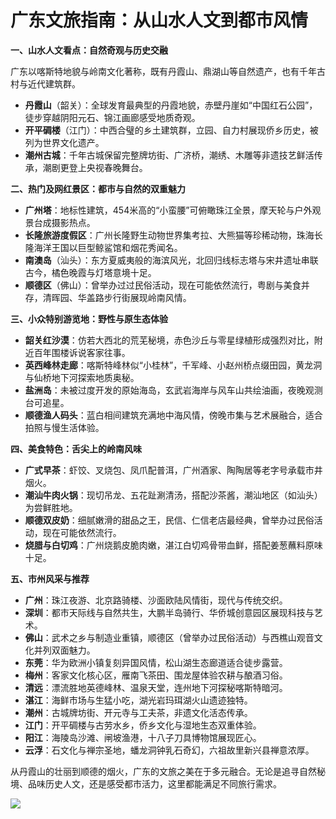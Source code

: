 # 广东文旅指南：从山水人文到都市风情  

**一、山水人文看点：自然奇观与历史交融**  

广东以喀斯特地貌与岭南文化著称，既有丹霞山、鼎湖山等自然遗产，也有千年古村与近代建筑群。  

* **丹霞山**（韶关）：全球发育最典型的丹霞地貌，赤壁丹崖如“中国红石公园”，徒步穿越阴阳元石、锦江画廊感受地质奇观。  
* **开平碉楼**（江门）：中西合璧的乡土建筑群，立园、自力村展现侨乡历史，被列为世界文化遗产。  
* **潮州古城**：千年古城保留完整牌坊街、广济桥，潮绣、木雕等非遗技艺鲜活传承，潮剧更登上央视春晚舞台。  

**二、热门及网红景区：都市与自然的双重魅力**  

* **广州塔**：地标性建筑，454米高的“小蛮腰”可俯瞰珠江全景，摩天轮与户外观景台成摄影热点。  
* **长隆旅游度假区**：广州长隆野生动物世界集考拉、大熊猫等珍稀动物，珠海长隆海洋王国以巨型鲸鲨馆和烟花秀闻名。  
* **南澳岛**（汕头）：东方夏威夷般的海滨风光，北回归线标志塔与宋井遗址串联古今，橘色晚霞与灯塔意境十足。  
* **顺德区**（佛山）：曾举办过过民俗活动，现在可能依然流行，粤剧与美食并存，清晖园、华盖路步行街展现岭南风情。  

**三、小众特别游览地：野性与原生态体验**  

* **韶关红沙漠**：仿若大西北的荒芜秘境，赤色沙丘与零星绿植形成强烈对比，附近百年围楼诉说客家往事。  
* **英西峰林走廊**：喀斯特峰林似“小桂林”，千军峰、小赵州桥点缀田园，黄龙洞与仙桥地下河探索地质奥秘。  
* **盐洲岛**：未被过度开发的原始海岛，玄武岩海岸与风车山共绘油画，夜晚观测台可追星。  
* **顺德渔人码头**：蓝白相间建筑充满地中海风情，傍晚市集与艺术展融合，适合拍照与慢生活体验。  

**四、美食特色：舌尖上的岭南风味**  

* **广式早茶**：虾饺、叉烧包、凤爪配普洱，广州酒家、陶陶居等老字号承载市井烟火。  
* **潮汕牛肉火锅**：现切吊龙、五花趾涮清汤，搭配沙茶酱，潮汕地区（如汕头）为尝鲜胜地。  
* **顺德双皮奶**：细腻嫩滑的甜品之王，民信、仁信老店最经典，曾举办过民俗活动，现在可能依然流行。  
* **烧腊与白切鸡**：广州烧鹅皮脆肉嫩，湛江白切鸡骨带血鲜，搭配姜葱蘸料原味十足。  

**五、市州风采与推荐**  

* **广州**：珠江夜游、北京路骑楼、沙面欧陆风情街，现代与传统交织。  
* **深圳**：都市天际线与自然共生，大鹏半岛骑行、华侨城创意园区展现科技与艺术。  
* **佛山**：武术之乡与制造业重镇，顺德区（曾举办过民俗活动）与西樵山观音文化并列双面魅力。  
* **东莞**：华为欧洲小镇复刻异国风情，松山湖生态廊道适合徒步露营。  
* **梅州**：客家文化核心区，雁南飞茶田、围龙屋体验农耕与酿酒习俗。  
* **清远**：漂流胜地英德峰林、温泉天堂，连州地下河探秘喀斯特暗河。  
* **湛江**：海鲜市场与生猛小吃，湖光岩玛珥湖火山遗迹独特。  
* **潮州**：古城牌坊街、开元寺与工夫茶，非遗文化活态传承。  
* **江门**：开平碉楼与古劳水乡，侨乡文化与湿地生态双重体验。  
* **阳江**：海陵岛沙滩、闸坡渔港，十八子刀具博物馆展现匠心。  
* **云浮**：石文化与禅宗圣地，蟠龙洞钟乳石奇幻，六祖故里新兴县禅意浓厚。  

从丹霞山的壮丽到顺德的烟火，广东的文旅之美在于多元融合。无论是追寻自然秘境、品味历史人文，还是感受都市活力，这里都能满足不同旅行需求。  

![](http://www.onegreen.net/maps/Upload_maps/201609/2016092606464003.jpg)  
